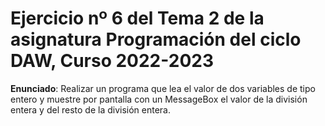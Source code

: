 # Ejercicio nº 6 del Tema 2 de la asignatura Programación del ciclo DAW, Curso 2022-2023
**Enunciado**: Realizar un programa que lea el valor de dos variables de tipo entero y muestre por pantalla con un MessageBox el valor de la división entera y del resto de la división entera.
